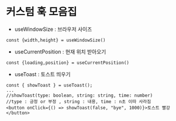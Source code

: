 # 커스텀 훅 모음집

- useWindowSize : 브라우저 사이즈

```
const {width,height} = useWindowSize()
```

- useCurrentPosition : 현재 위치 받아오기

```
const {loading,position} = useCurrentPosition()
```

- useToast : 토스트 띄우기

```
const { showToast } = useToast();
...
//showToast(type: boolean, string: string, time: number)
//type : 긍정 or 부정 , string : 내용, time : n초 이따 사라짐
<button onClick={() => showToast(false, "bye", 1000)}>토스트 빨강</button>
```
